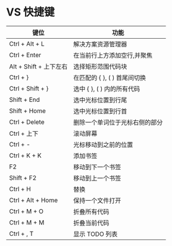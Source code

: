 # VS 快捷键
| 键位 | 功能 |
| - | - |
| Ctrl + Alt + L | 解决方案资源管理器 |
| Ctrl + Enter | 在当前行上方添加空行,并聚焦 |
| Alt + Shift + 上下左右 | 选择矩形范围代码块 |
| Ctrl + } | 在匹配的 \{ }, ( ) 首尾间切换 |
| Ctrl + Shift + } | 选中 \{ }, ( ) 内的所有代码 |
| Shift + End | 选中光标位置到行尾 |
| Shift + Home | 选中光标位置到行首 |
| Ctrl + Delete | 删除一个单词位于光标右侧的部分 |
| Ctrl + 上下 | 滚动屏幕 |
| Ctrl + - | 光标移动到之前的位置 |
| Ctrl + K + K | 添加书签 |
| F2 | 移动到下一个书签 |
| Shift + F2 | 移动到上一个书签 |
| Ctrl + H | 替换 |
| Ctrl + Alt + Home | 保持一个文件打开 |
| Ctrl + M + O | 折叠所有代码 |
| Ctrl + M + M | 折叠当前代码 |
| Ctrl + \, T | 显示 TODO 列表 |
